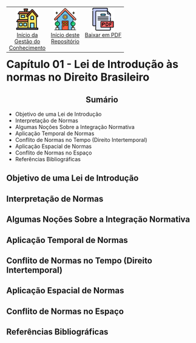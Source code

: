 <table align="right" border="0">
  <tr>
    <td align="center" valign="top">
      <a href="https://github.com/dnlclaudino/gestao-do-conhecimento#readme">
        <img src="https://github.com/dnlclaudino/imagens/blob/master/icones/icone-casa3.png?raw=true" heigh="60" width="60"><br>Início da <br>Gestão do <br>Conhecimento
      </a>
    </td>
    <td align="center" valign="top">
      <a href="https://github.com/dnlclaudino/direito-civil#readme">
        <img src="https://github.com/dnlclaudino/imagens/blob/master/icones/icone-casa2.png?raw=true" heigh="60" width="60"><br>Início deste <br>Repositório
      </a>
    </td>
    <td align="center" valign="top">
      <a href="https://github.com/dnlclaudino/direito-civil#readme">
        <img src="https://github.com/dnlclaudino/imagens/blob/master/icones-aplicativos/pdf/pdf.png?raw=true" heigh="60" width="60"><br>Baixar em PDF
      </a>
    </td>
  </tr>
</table><br><br><br><br><br><br>

<!-- TOC ignore:true -->
# Capítulo 01 - Lei de Introdução às normas no Direito Brasileiro

<center><h2>Sumário</h2></center>

<!-- TOC -->

  - Objetivo de uma Lei de Introdução
  - Interpretação de Normas
  - Algumas Noções Sobre a Integração Normativa
  - Aplicação Temporal de Normas
  - Conflito de Normas no Tempo (Direito Intertemporal)
  - Aplicação Espacial de Normas
  - Conflito de Normas no Espaço
  - Referências Bibliográficas

<!-- /TOC -->

## Objetivo de uma Lei de Introdução

## Interpretação de Normas

## Algumas Noções Sobre a Integração Normativa

## Aplicação Temporal de Normas

## Conflito de Normas no Tempo (Direito Intertemporal)

## Aplicação Espacial de Normas

## Conflito de Normas no Espaço

## Referências Bibliográficas

[^VENOSA-2001]: VENOSA, Silvo de Salvo. Direito Civil: Parte Geral. São Paulo: Atlas, 2001.